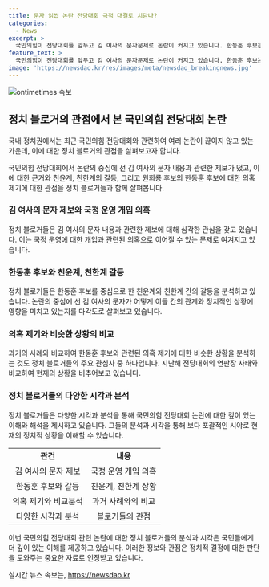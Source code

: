 ```yaml
---
title: 문자 읽씹 논란 전당대회 극적 대결로 치닫나?
categories:
  - News
excerpt: >
  국민의힘이 전당대회를 앞두고 김 여사의 문자문제로 논란이 커지고 있습니다. 한동훈 후보는 문자내용을 당무개입으로 해석하며 반박했고, 대통령실은 이에 대해 부인했습니다. 원희룡 후보는 또 다른 의혹을 제기했고, 이에 한동훈 후보가 사퇴 기자회견을 준비하다가 취소하는 등 정당내 갈등이 고조되고 있습니다. 국민의힘의 내란에 대한 우려가 높아지고 있습니다.
feature_text: >
  국민의힘이 전당대회를 앞두고 김 여사의 문자문제로 논란이 커지고 있습니다. 한동훈 후보는 문자내용을 당무개입으로 해석하며 반박했고, 대통령실은 이에 대해 부인했습니다. 원희룡 후보는 또 다른 의혹을 제기했고, 이에 한동훈 후보가 사퇴 기자회견을 준비하다가 취소하는 등 정당내 갈등이 고조되고 있습니다. 국민의힘의 내란에 대한 우려가 높아지고 있습니다.
image: 'https://newsdao.kr/res/images/meta/newsdao_breakingnews.jpg'
---
```


<p><img src="https://newsdao.kr/res/images/meta/newsdao_breakingnews.jpg" alt="ontimetimes 속보" /></p>

<h2 data-ke-size="size26">정치 블로거의 관점에서 본 국민의힘 전당대회 논란</h2>

<p>국내 정치권에서는 최근 국민의힘 전당대회와 관련하여 여러 논란이 끊이지 않고 있는 가운데, 이에 대한 정치 블로거의 관점을 살펴보고자 합니다.</p>

<p data-ke-size="size16">국민의힘 전당대회에서 논란의 중심에 선 김 여사의 문자 내용과 관련한 제보가 떴고, 이에 대한 근거와 친윤계, 친한계의 갈등, 그리고 원희룡 후보의 한동훈 후보에 대한 의혹 제기에 대한 관점을 정치 블로거들과 함께 살펴봅니다.</p>

<h3><b>김 여사의 문자 제보와 국정 운영 개입 의혹</b></h3>

<p>정치 블로거들은 김 여사의 문자 내용과 관련한 제보에 대해 심각한 관심을 갖고 있습니다. 이는 국정 운영에 대한 개입과 관련된 의혹으로 이어질 수 있는 문제로 여겨지고 있습니다.</p>

<h3><b>한동훈 후보와 친윤계, 친한계 갈등</b></h3>

<p>정치 블로거들은 한동훈 후보를 중심으로 한 친윤계와 친한계 간의 갈등을 분석하고 있습니다. 논란의 중심에 선 김 여사의 문자가 어떻게 이들 간의 관계와 정치적인 상황에 영향을 미치고 있는지를 다각도로 살펴보고 있습니다.</p>

<h3><b>의혹 제기와 비슷한 상황의 비교</b></h3>

<p>과거의 사례와 비교하여 한동훈 후보와 관련된 의혹 제기에 대한 비슷한 상황을 분석하는 것도 정치 블로거들의 주요 관심사 중 하나입니다. 지난해 전당대회의 연판장 사태와 비교하여 현재의 상황을 비추어보고 있습니다.</p>

<h3><b>정치 블로거들의 다양한 시각과 분석</b></h3>

<p>정치 블로거들은 다양한 시각과 분석을 통해 국민의힘 전당대회 논란에 대한 깊이 있는 이해와 해석을 제시하고 있습니다. 그들의 분석과 시각을 통해 보다 포괄적인 시야로 현재의 정치적 상황을 이해할 수 있습니다.</p>

<table>
    <tr>
        <td style="text-align: center; height: 17px;"><b>관건</b></td>
        <td style="text-align: center; height: 17px;"><b>내용</b></td>
    </tr>
    <tr>
        <td style="text-align: center; height: 17px;">김 여사의 문자 제보</td>
        <td style="text-align: center; height: 17px;">국정 운영 개입 의혹</td>
    </tr>
    <tr>
        <td style="text-align: center; height: 17px;">한동훈 후보와 갈등</td>
        <td style="text-align: center; height: 17px;">친윤계, 친한계 상황</td>
    </tr>
    <tr>
        <td style="text-align: center; height: 17px;">의혹 제기와 비교분석</td>
        <td style="text-align: center; height: 17px;">과거 사례와의 비교</td>
    </tr>
    <tr>
        <td style="text-align: center; height: 17px;">다양한 시각과 분석</td>
        <td style="text-align: center; height: 17px;">블로거들의 관점</td>
    </tr>
</table>

<p>이번 국민의힘 전당대회 관련 논란에 대한 정치 블로거들의 분석과 시각은 국민들에게 더 깊이 있는 이해를 제공하고 있습니다. 이러한 정보와 관점은 정치적 결정에 대한 판단을 도와주는 중요한 자료로 인정받고 있습니다.</p>
실시간 뉴스 속보는, <a href="https://newsdao.kr" rel="dofollow">https://newsdao.kr</a>


